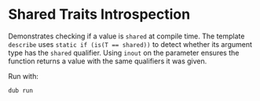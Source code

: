 # Shared Traits Introspection

Demonstrates checking if a value is `shared` at compile time.
The template `describe` uses `static if (is(T == shared))` to detect
whether its argument type has the `shared` qualifier.
Using `inout` on the parameter ensures the function returns a value
with the same qualifiers it was given.

Run with:

```
dub run
```
